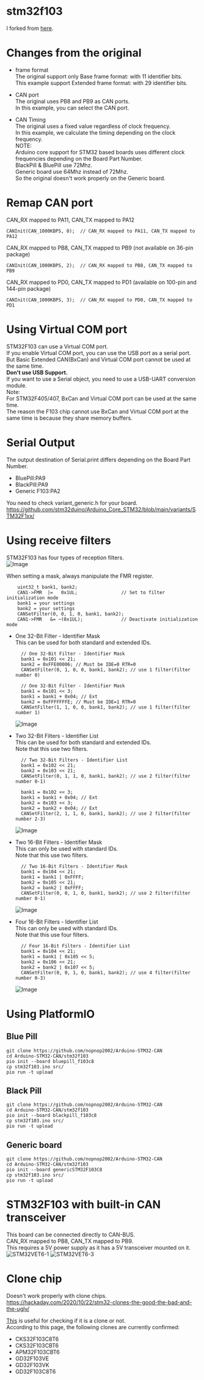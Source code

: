 # stm32f103
I forked from [here](https://github.com/seeers/CAN-Bus-Arduino_Core_STM32).

# Changes from the original

- frame format   
The original support only Base frame format: with 11 identifier bits.   
This example support Extended frame format: with 29 identifier bits.   

- CAN port   
The original uses PB8 and PB9 as CAN ports.   
In this example, you can select the CAN port.   

- CAN Timing   
The original uses a fixed value regardless of clock frequency.   
In this example, we calculate the timing depending on the clock frequency.   
NOTE:   
Arduino core support for STM32 based boards uses different clock frequencies depending on the Board Part Number.   
BlackPill & BluePill use 72Mhz.   
Generic board use 64Mhz instead of 72Mhz.   
So the original doesn't work properly on the Generic board.   

# Remap CAN port

CAN_RX mapped to PA11, CAN_TX mapped to PA12   
```
CANInit(CAN_1000KBPS, 0);  // CAN_RX mapped to PA11, CAN_TX mapped to PA12
```

CAN_RX mapped to PB8, CAN_TX mapped to PB9 (not available on 36-pin package)   
```
CANInit(CAN_1000KBPS, 2);  // CAN_RX mapped to PB8, CAN_TX mapped to PB9
```

CAN_RX mapped to PD0, CAN_TX mapped to PD1 (available on 100-pin and 144-pin package)   
```
CANInit(CAN_1000KBPS, 3);  // CAN_RX mapped to PD0, CAN_TX mapped to PD1
```

# Using Virtual COM port   
STM32F103 can use a Virtual COM port.   
If you enable Virtual COM port, you can use the USB port as a serial port.   
But Basic Extended CAN(BxCan) and Virtual COM port cannot be used at the same time.   
__Don't use USB Support.__   
If you want to use a Serial object, you need to use a USB-UART conversion module.   
Note:   
For STM32F405/407, BxCan and Virtual COM port can be used at the same time.   
The reason the F103 chip cannot use BxCan and Virtual COM port at the same time is because they share memory buffers.   

# Serial Output   
The output destination of Serial.print differs depending on the Board Part Number.   

- BluePill:PA9   
- BlackPill:PA9   
- Generic F103:PA2   

You need to check variant_generic.h for your board.    
https://github.com/stm32duino/Arduino_Core_STM32/blob/main/variants/STM32F1xx/

# Using receive filters   
STM32F103 has four types of reception filters.   
![Image](https://github.com/user-attachments/assets/adc56930-8681-4e57-b102-c8a9ac1105f0)   

When setting a mask, always manipulate the FMR register.   
```
	uint32_t bank1, bank2;
	CAN1->FMR  |=   0x1UL;                // Set to filter initialization mode
	bank1 = your settings
	bank2 = your settings
	CANSetFilter(0, 0, 1, 0, bank1, bank2);
	CAN1->FMR   &= ~(0x1UL);              // Deactivate initialization mode
```

- One 32-Bit Filter - Identifier Mask   
	This can be used for both standard and extended IDs.   
	```
	  // One 32-Bit Filter - Identifier Mask
	  bank1 = 0x101 << 21;
	  bank2 = 0xFFE00006; // Must be IDE=0 RTR=0  
	  CANSetFilter(0, 1, 0, 0, bank1, bank2); // use 1 filter(filter number 0)

	  // One 32-Bit Filter - Identifier Mask
	  bank1 = 0x101 << 3;
	  bank1 = bank1 + 0x04; // Ext
	  bank2 = 0xFFFFFFFE; // Must be IDE=1 RTR=0
	  CANSetFilter(1, 1, 0, 0, bank1, bank2); // use 1 filter(filter number 1)
	```
	![Image](https://github.com/user-attachments/assets/c2b10523-5eb6-4ce3-85e3-026becf89c34)

- Two 32-Bit Filters - Identifier List   
	This can be used for both standard and extended IDs.   
	Note that this use two filters.   
	```
	  // Two 32-Bit Filters - Identifier List
	  bank1 = 0x102 << 21;
	  bank2 = 0x103 << 21;
	  CANSetFilter(0, 1, 1, 0, bank1, bank2); // use 2 filter(filter number 0-1)

	  bank1 = 0x102 << 3;
	  bank1 = bank1 + 0x04; // Ext
	  bank2 = 0x103 << 3;
	  bank2 = bank2 + 0x04; // Ext
	  CANSetFilter(2, 1, 1, 0, bank1, bank2); // use 2 filter(filter number 2-3)
	```
	![Image](https://github.com/user-attachments/assets/81ca9205-d0cb-4e5f-87c7-c7a69f850827)

- Two 16-Bit Filters - Identifier Mask   
	This can only be used with standard IDs.   
	Note that this use two filters.   
	```
	  // Two 16-Bit Filters - Identifier Mask
	  bank1 = 0x104 << 21;
	  bank1 = bank1 | 0xFFFF;
	  bank2 = 0x105 << 21;
	  bank2 = bank2 | 0xFFFF;
	  CANSetFilter(0, 0, 1, 0, bank1, bank2); // use 2 filter(filter number 0-1)
	```
	![Image](https://github.com/user-attachments/assets/b2dfa2bb-659f-480c-af69-895c844a93c3)

- Four 16-Bit Filters - Identifier List   
	This can only be used with standard IDs.   
	Note that this use four filters.   
	```
	  // Four 16-Bit Filters - Identifier List
	  bank1 = 0x104 << 21;
	  bank1 = bank1 | 0x105 << 5;
	  bank2 = 0x106 << 21;
	  bank2 = bank2 | 0x107 << 5;
	  CANSetFilter(0, 0, 1, 0, bank1, bank2); // use 4 filter(filter number 0-3)
	```
	![Image](https://github.com/user-attachments/assets/dc1022da-f9e0-4c32-8e08-c49d240e74bd)

# Using PlatformIO   

## Blue Pill
```
git clone https://github.com/nopnop2002/Arduino-STM32-CAN
cd Arduino-STM32-CAN/stm32f103
pio init --board bluepill_f103c8
cp stm32f103.ino src/
pio run -t upload
```

## Black Pill
```
git clone https://github.com/nopnop2002/Arduino-STM32-CAN
cd Arduino-STM32-CAN/stm32f103
pio init --board blackpill_f103c8
cp stm32f103.ino src/
pio run -t upload
```

## Generic board
```
git clone https://github.com/nopnop2002/Arduino-STM32-CAN
cd Arduino-STM32-CAN/stm32f103
pio init --board genericSTM32F103C8
cp stm32f103.ino src/
pio run -t upload
```

# STM32F103 with built-in CAN transceiver   
This board can be connected directly to CAN-BUS.   
CAN_RX mapped to PB8, CAN_TX mapped to PB9.   
This requires a 5V power supply as it has a 5V transceiver mounted on it.   
![STM32VET6-1](https://github.com/user-attachments/assets/8464af16-9563-45c1-aa5a-88cb2b194cc8)
![STM32VET6-3](https://github.com/user-attachments/assets/c66dde18-3f7c-43a2-81b5-f98aec9247ae)

# Clone chip
Doesn't work properly with clone chips.   
https://hackaday.com/2020/10/22/stm32-clones-the-good-the-bad-and-the-ugly/    

[This](https://mecrisp-stellaris-folkdoc.sourceforge.io/bluepill-diagnostics-v1.6.html) is useful for checking if it is a clone or not.   
According to this page, the following clones are currently confirmed:   
- CKS32F103C8T6   
- CKS32F103CBT6   
- APM32F103CBT6   
- GD32F103VE   
- GD32F103VK   
- GD32F103C8T6   

